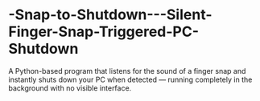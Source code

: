# -Snap-to-Shutdown---Silent-Finger-Snap-Triggered-PC-Shutdown
A Python-based program that listens for the sound of a finger snap and instantly shuts down your PC when detected — running completely in the background with no visible interface.
